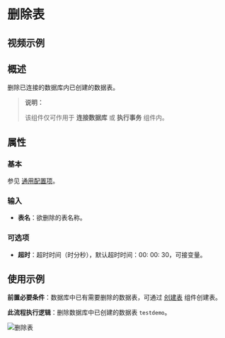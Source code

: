 # 删除表

## 视频示例

## 概述

删除已连接的数据库内已创建的数据表。

> **说明：**
>
> 该组件仅可作用于 **连接数据库** 或 **执行事务** 组件内。

## 属性

### 基本

参见 [通用配置项](../Appendix/CommonConfigurationItems.md)。

### 输入

- **表名**：欲删除的表名称。

### 可选项

- **超时**：超时时间（时分秒），默认超时时间：00: 00: 30，可接变量。

## 使用示例

**前置必要条件**：数据库中已有需要删除的数据表，可通过 [创建表](./CreateTable.md) 组件创建表。

**此流程执行逻辑**：删除数据库中已创建的数据表 `testdemo`。

![删除表](https://docimages.blob.core.chinacloudapi.cn/images/Activities/deletetable20210924.png)
